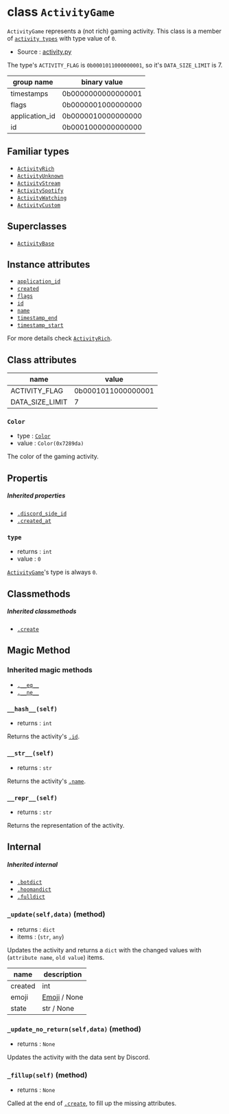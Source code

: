 # class `ActivityGame`

`ActivityGame` represents a (not rich) gaming activity. This class is a member
of [`activity types`](ACTIVITY_TYPES.md) with type value of `0`.

- Source : [activity.py](https://github.com/HuyaneMatsu/hata/blob/master/hata/discord/activity.py)

The type's `ACTIVITY_FLAG` is `0b0001011000000001`, so it's `DATA_SIZE_LIMIT`
is 7.

| group name     | binary value       |
| -------------- | ------------------ |
| timestamps     | 0b0000000000000001 |
| flags          | 0b0000001000000000 |
| application_id | 0b0000010000000000 |
| id             | 0b0001000000000000 |

## Familiar types

- [`ActivityRich`](ActivityRich.md)
- [`ActivityUnknown`](ActivityUnknown.md)
- [`ActivityStream`](ActivityStream.md)
- [`ActivitySpotify`](ActivitySpotify.md)
- [`ActivityWatching`](ActivityWatching.md)
- [`ActivityCustom`](ActivityCustom.md)

## Superclasses

- [`ActivityBase`](ActivityBase.md)

## Instance attributes

- [`application_id`](ActivityRich.md#application_id)
- [`created`](ActivityRich.md#created)
- [`flags`](ActivityRich.md#flags)
- [`id`](ActivityRich.md#id)
- [`name`](ActivityRich.md#name)
- [`timestamp_end`](ActivityRich.md#timestamp_end)
- [`timestamp_start`](ActivityRich.md#timestamp_start)

For more details check [`ActivityRich`](ActivityRich.md).

## Class attributes

| name              | value                 |
|-------------------|-----------------------|
| ACTIVITY_FLAG     | 0b0001011000000001    |
| DATA_SIZE_LIMIT   | 7                     |

### `Color`

- type : [`Color`](Color.md)
- value : `Color(0x7289da)`

The color of the gaming activity.

## Propertis

##### Inherited properties

- [`.discord_side_id`](ActivityBase.md#discord_side_id)
- [`.created_at`](ActivityBase.md#created_at)

### `type`

- returns : `int`
- value : `0`

[`ActivityGame`](ActivityGame.md)'s type is always `0`.

## Classmethods

##### Inherited classmethods

- [`.create`](ActivityBase.md#createclsnameurltype_0)

## Magic Method

### Inherited magic methods

- [`.__eq__`](ActivityBase.md#__eq__-__ne__)
- [`.__ne__`](ActivityBase.md#__eq__-__ne__)

### `__hash__(self)`

- returns : `int`

Returns the activity's [`.id`](#Instance-attributes).

### `__str__(self)`

- returns : `str`

Returns the activity's [`.name`](#Instance-attributes).

### `__repr__(self)`

- returns : `str`

Returns the representation of the activity.

## Internal

##### Inherited internal

- [`.botdict`](ActivityBase.md#botdictself-method)
- [`.hoomandict`](ActivityBase.md#hoomandictself-method)
- [`.fulldict`](ActivityBase.md#fulldictself-method)

### `_update(self,data)` (method)

- returns : `dict`
- items : (`str`, `any`)

Updates the activity and returns a `dict` with the changed values with
(`attribute name`, `old value`) items. 

| name                      | description                       |
|---------------------------|-----------------------------------|
| created                   | int                               |
| emoji                     | [Emoji](Emoji.md) / None          |
| state                     | str / None                        |

### `_update_no_return(self,data)` (method)

- returns : `None`

Updates the activity with the data sent by Discord.

### `_fillup(self)` (method)

- returns : `None`

Called at the end of [`.create`](#inherited-classmethods), to fill up the
missing attributes.
